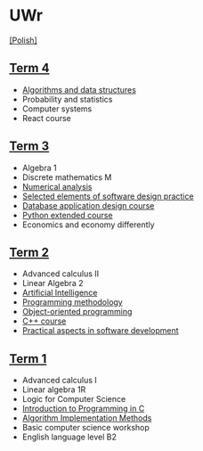 <!-- courses translations from USOS transcript -->
# UWr

[\[Polish\]](README.md)

## [Term 4](Sem4/)
* [Algorithms and data structures](Sem4/AISD/)
* Probability and statistics
* Computer systems
* React course

## [Term 3](Sem3/)
* Algebra 1
* Discrete mathematics M
* [Numerical analysis](Sem3/AN/)
* [Selected elements of software design practice](Sem3/WEPPO/)
* [Database application design course](Sem3/KPABD/)
* [Python extended course](Sem3/PY/)
* Economics and economy differently


## [Term 2](Sem2/)
* Advanced calculus II
* Linear Algebra 2
* [Artificial Intelligence](Sem2/AI)
* [Programming methodology](Sem2/MP/)
* [Object-oriented programming](Sem2/PO/)
* [C++ course](Sem2/CPP/)
* [Practical aspects in software development](Sem2/PARO/)


## [Term 1](Sem1/)
* Advanced calculus I
* Linear algebra 1R
* Logic for Computer Science
* [Introduction to Programming in C](Sem1/WdpC/)
* [Algorithm Implementation Methods](Sem1/MIA/)
* Basic computer science workshop
* English language level B2
